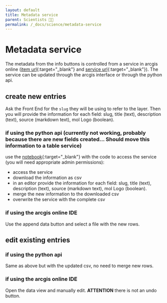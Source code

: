 ```yaml
---
layout: default
title: Metadata service
parent: Scientists 🧑‍🔬
permalink: /_docs/science/metadata-service
---
```


# Metadata service 

The metadata from the info buttons is controlled from a service in arcgis online ([item url](https://eowilson.maps.arcgis.com/home/item.html?id=d899a4364fe5431b8c5bef826ad4430d#data){:target="_blank"} and [service url](https://services9.arcgis.com/IkktFdUAcY3WrH25/arcgis/rest/services/Metadata2/FeatureServer){:target="_blank"}). The service can be updated through the arcgis interface or through the python api. 
## create new entries
Ask the Front End for the `slug` they will be using to refer to the layer. Then you will provide the information for each field: slug, title (text), description (text), source (markdown text), mol Logo (boolean).
### if using the python api (currently not working, probably because there are new fields created... Should move this information to a table service)
use the [notebook](https://github.com/Vizzuality/he-scratchfolder/blob/master/Metadata_publishing.ipynb){:target="_blank"} with the code to access the service (you will need appropriate admin permissions):
- access the service
- download the information as csv
- in an editor provide the information for each field: slug, title (text), description (text), source (markdown text), mol Logo (boolean).
- merge the new information to the downloaded csv
- overwrite the service with the complete csv
### if using the arcgis online IDE
Use the append data button and select a file with the new rows. 
## edit existing entries
### if using the python api
Same as above but with the updated csv, no need to merge new rows. 
### if using the arcgis online IDE
Open the data view and manually edit. **ATTENTION** there is not an undo button.
